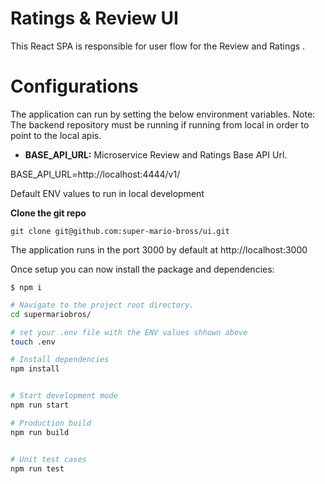 # Ratings & Review UI

This React SPA is responsible for user flow for the Review and Ratings .

# Configurations
The application can run by setting the below environment variables.
Note: The backend repository must be running if running from local in order to point to the local apis.

 - **BASE_API_URL:** Microservice Review and Ratings Base API Url.


BASE_API_URL=http://localhost:4444/v1/

 Default ENV values to run in local development


**Clone the git repo**
 
`git clone git@github.com:super-mario-bross/ui.git`

The application runs in the port 3000 by default at http://localhost:3000

Once setup you can now install the package and dependencies:

```console
$ npm i
```

``` bash
# Navigate to the project root directory.
cd supermariobros/

# set your .env file with the ENV values shhown above
touch .env

# Install dependencies
npm install


# Start development mode
npm run start

# Production build
npm run build


# Unit test cases
npm run test

```